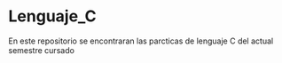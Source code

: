 # Lenguaje_C
En este repositorio se encontraran las parcticas de lenguaje C del actual semestre cursado
